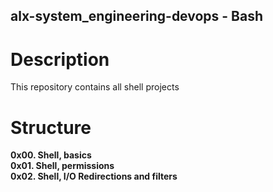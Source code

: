 ## alx-system_engineering-devops - Bash

# Description

This repository contains all shell projects

# Structure

**0x00. Shell, basics** <br/>
**0x01. Shell, permissions** <br/>
**0x02. Shell, I/O Redirections and filters**
